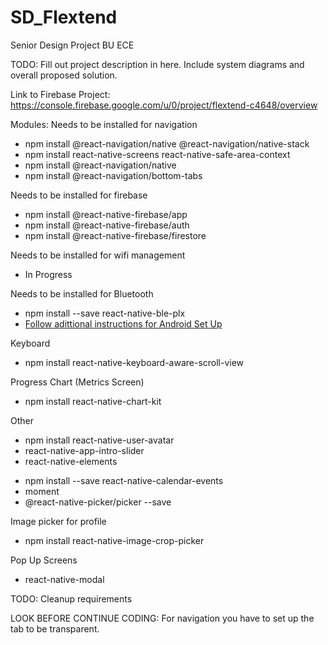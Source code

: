 # SD_Flextend
Senior Design Project BU ECE

TODO: Fill out project description in here. Include system diagrams and overall proposed solution. 

Link to Firebase Project: https://console.firebase.google.com/u/0/project/flextend-c4648/overview 

Modules: 
Needs to be installed for navigation 
* npm install @react-navigation/native @react-navigation/native-stack
* npm install react-native-screens react-native-safe-area-context
* npm install @react-navigation/native
* npm install @react-navigation/bottom-tabs
<!-- * npm install --save react-navigation -->

Needs to be installed for firebase
* npm install @react-native-firebase/app
* npm install @react-native-firebase/auth
* npm install @react-native-firebase/firestore

Needs to be installed for wifi management 
* In Progress 

Needs to be installed for Bluetooth 
* npm install --save react-native-ble-plx
* [Follow adittional instructions for Android Set Up](https://github.com/dotintent/react-native-ble-plx)

Keyboard
* npm install react-native-keyboard-aware-scroll-view

Progress Chart (Metrics Screen)
* npm install react-native-chart-kit

Other
* npm install react-native-user-avatar
* react-native-app-intro-slider
* react-native-elements
<!-- * react-native-add-calendar-event I AM GOING TO REBUILD THIS CODE TO BE EASIER TO USE IN ANDROID AND TO BE ABLE TO DISPLAY EVENT INFO FOR USER. the module I am using for this is this bottom one  -->
* npm install --save react-native-calendar-events
* moment
* @react-native-picker/picker --save




Image picker for profile
* npm install react-native-image-crop-picker

Pop Up Screens
* react-native-modal 

TODO: Cleanup requirements 

LOOK BEFORE CONTINUE CODING:
For navigation you have to set up the tab to be transparent. 


